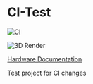 # CI-Test

[![CI](https://github.com/Qeteshpony/CI-Test/actions/workflows/ci.yml/badge.svg?branch=main)](https://github.com/Qeteshpony/CI-Test/actions/workflows/ci.yml)

![3D Render](https://qeteshpony.github.io/CI-Test/3D/CI-Test-3D_top.png)

[Hardware Documentation](https://qeteshpony.github.io/CI-Test)

Test project for CI changes
